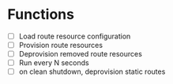 # Functions

- [ ] Load route resource configuration
- [ ] Provision route resources
- [ ] Deprovision removed route resources
- [ ] Run every N seconds
- [ ] on clean shutdown, deprovision static routes